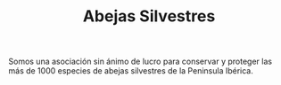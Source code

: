 ---
image: 
  label: Abeja
  url: "/assets/hero.jpg"
title: "Abejas Silvestres"
body: Somos una asociación sin ánimo de lucro para conservar y proteger las más de 1000 especies de abejas silvestres de la Peninsula Ibérica.
button:
  label: Únete ahora
  url: "https://www.teaming.net/abejassilvestres"

---